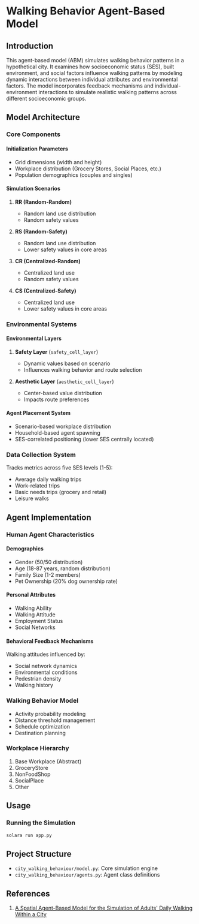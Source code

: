 # Walking Behavior Agent-Based Model

## Introduction

This agent-based model (ABM) simulates walking behavior patterns in a hypothetical city. It examines how socioeconomic status (SES), built environment, and social factors influence walking patterns by modeling dynamic interactions between individual attributes and environmental factors. The model incorporates feedback mechanisms and individual-environment interactions to simulate realistic walking patterns across different socioeconomic groups.

## Model Architecture

### Core Components

#### Initialization Parameters

- Grid dimensions (width and height)
- Workplace distribution (Grocery Stores, Social Places, etc.)
- Population demographics (couples and singles)

#### Simulation Scenarios

1. **RR (Random-Random)**

   - Random land use distribution
   - Random safety values

2. **RS (Random-Safety)**

   - Random land use distribution
   - Lower safety values in core areas

3. **CR (Centralized-Random)**

   - Centralized land use
   - Random safety values

4. **CS (Centralized-Safety)**
   - Centralized land use
   - Lower safety values in core areas

### Environmental Systems

#### Environmental Layers

1. **Safety Layer** (`safety_cell_layer`)

   - Dynamic values based on scenario
   - Influences walking behavior and route selection

2. **Aesthetic Layer** (`aesthetic_cell_layer`)
   - Center-based value distribution
   - Impacts route preferences

#### Agent Placement System

- Scenario-based workplace distribution
- Household-based agent spawning
- SES-correlated positioning (lower SES centrally located)

### Data Collection System

Tracks metrics across five SES levels (1-5):

- Average daily walking trips
- Work-related trips
- Basic needs trips (grocery and retail)
- Leisure walks

## Agent Implementation

### Human Agent Characteristics

#### Demographics

- Gender (50/50 distribution)
- Age (18-87 years, random distribution)
- Family Size (1-2 members)
- Pet Ownership (20% dog ownership rate)

#### Personal Attributes

- Walking Ability
- Walking Attitude
- Employment Status
- Social Networks

#### Behavioral Feedback Mechanisms

Walking attitudes influenced by:

- Social network dynamics
- Environmental conditions
- Pedestrian density
- Walking history

### Walking Behavior Model

- Activity probability modeling
- Distance threshold management
- Schedule optimization
- Destination planning

### Workplace Hierarchy

1. Base Workplace (Abstract)
2. GroceryStore
3. NonFoodShop
4. SocialPlace
5. Other

## Usage

### Running the Simulation

```python
solara run app.py
```

## Project Structure

- `city_walking_behaviour/model.py`: Core simulation engine
- `city_walking_behaviour/agents.py`: Agent class definitions

## References

1. [A Spatial Agent-Based Model for the Simulation of Adults' Daily Walking Within a City](https://pmc.ncbi.nlm.nih.gov/articles/PMC3306662/)
